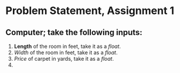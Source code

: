 # Problem Statement, Assignment 1


## Computer; take the following inputs:

1. **Length** of the room in feet, take it as a _float_.
2. *Width* of the room in feet, take it as a _float_.
3. *Price* of carpet in yards, take it as a _float_.
4. 